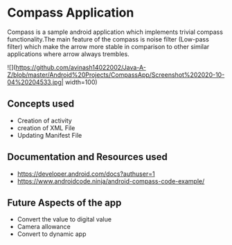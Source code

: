 # Compass Application

Compass is a sample android application which implements trivial compass functionality.The main feature of the compass is noise filter (Low-pass filter) which make the arrow more stable in comparison to other similar applications where arrow always trembles.

![](https://github.com/avinash14022002/Java-A-Z/blob/master/Android%20Projects/CompassApp/Screenshot%202020-10-04%20204533.jpg| width=100)

## Concepts used
  - Creation of activity
  - creation of XML File
  - Updating Manifest File
  
## Documentation and Resources used
  - https://developer.android.com/docs?authuser=1
  - https://www.androidcode.ninja/android-compass-code-example/
## Future Aspects of the app
  - Convert the value to digital value
  - Camera allowance
  - Convert to dynamic app
